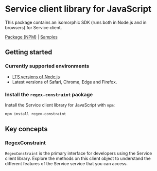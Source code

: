 # Service client library for JavaScript

This package contains an isomorphic SDK (runs both in Node.js and in browsers) for Service client.



[Package (NPM)](https://www.npmjs.com/package/regex-constraint) |
[Samples](https://github.com/Azure-Samples/azure-samples-js-management)

## Getting started

### Currently supported environments

- [LTS versions of Node.js](https://nodejs.org/about/releases/)
- Latest versions of Safari, Chrome, Edge and Firefox.


### Install the `regex-constraint` package

Install the Service client library for JavaScript with `npm`:

```bash
npm install regex-constraint
```


## Key concepts

### RegexConstraint

`RegexConstraint` is the primary interface for developers using the Service client library. Explore the methods on this client object to understand the different features of the Service service that you can access.

